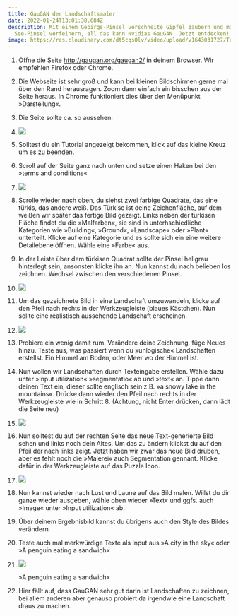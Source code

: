 ```yaml
---
title: GauGAN der Landschaftsmaler
date: 2022-01-24T13:01:38.684Z
description: Mit einem Gebirgs-Pinsel verschneite Gipfel zaubern und mit dem
  See-Pinsel verfeinern, all das kann Nvidias GauGAN. Jetzt entdecken!
image: https://res.cloudinary.com/dt5cqs0lv/video/upload/v1643031727/Tutorials/GauGAN/GauGAN_xukkni.mp4
---
```

1. Öffne die Seite [](http://gaugan.org/gaugan2/)<http://gaugan.org/gaugan2/> in deinem Browser. Wir empfehlen Firefox oder Chrome.
2. Die Webseite ist sehr groß und kann bei kleinen Bildschirmen gerne mal über den Rand herausragen. Zoom dann einfach ein bisschen aus der Seite heraus. In Chrome funktioniert dies über den Menüpunkt »Darstellung«.
3. Die Seite sollte ca. so aussehen:
4. ![](https://res.cloudinary.com/dt5cqs0lv/image/upload/v1643030296/Tutorials/GauGAN/Screenshot_2022-01-18_at_09.22.24_pjbzck.png)
5. Solltest du ein Tutorial angezeigt bekommen, klick auf das kleine Kreuz um es zu beenden.
6. Scroll auf der Seite ganz nach unten und setze einen Haken bei den »terms and conditions« 
7. ![](https://res.cloudinary.com/dt5cqs0lv/image/upload/v1643030296/Tutorials/GauGAN/Screenshot_2022-01-18_at_09.23.06_kthdkj.png)
8. Scrolle wieder nach oben, du siehst zwei farbige Quadrate, das eine türkis, das andere weiß. Das Türkise ist deine Zeichenfläche, auf dem weißen wir später das fertige Bild gezeigt. Links neben der türkisen Fläche findet du die »Malfarben«, sie sind in unterhschiedliche Kategorien wie »Building«, »Ground«, »Landscape« oder »Plant« unterteilt. Klicke auf eine Kategorie und es sollte sich ein eine weitere Detailebene öffnen. Wähle eine »Farbe« aus.
9. In der Leiste über dem türkisen Quadrat sollte der Pinsel hellgrau hinterlegt sein, ansonsten klicke ihn an. Nun kannst du nach belieben los zeichnen. Wechsel zwischen den verschiedenen Pinsel.
10. ![](https://res.cloudinary.com/dt5cqs0lv/image/upload/v1643030296/Tutorials/GauGAN/Screenshot_2022-01-18_at_09.34.41_upfrei.png)
11. Um das gezeichnete Bild in eine Landschaft umzuwandeln, klicke auf den Pfeil nach rechts in der Werkzeugleiste (blaues Kästchen). Nun sollte eine realistisch aussehende Landschaft erscheinen.
12. ![](https://res.cloudinary.com/dt5cqs0lv/image/upload/v1643030296/Tutorials/GauGAN/Screenshot_2022-01-18_at_09.38.54_qtfi0z.png)
13. Probiere ein wenig damit rum. Verändere deine Zeichnung, füge Neues hinzu. Teste aus, was passiert wenn du »unlogische« Landschaften erstellst. Ein Himmel am Boden, oder Meer wo der Himmel ist.
14. Nun wollen wir Landschaften durch Texteingabe erstellen. Wähle dazu unter »Input utilization« »segmentatio« ab und »text« an. Tippe dann deinen Text ein, dieser sollte englisch sein z.B. »a snowy lake in the mountains«. Drücke dann wieder den Pfeil nach rechts in der Werkzeugleiste wie in Schritt 8. (Achtung, nicht Enter drücken, dann lädt die Seite neu)
15. ![](https://res.cloudinary.com/dt5cqs0lv/image/upload/v1643030296/Tutorials/GauGAN/Screenshot_2022-01-18_at_09.48.45_whh6qp.png)
16. Nun solltest du auf der rechten Seite das neue Text-generierte Bild sehen und links noch dein Altes. Um das zu ändern klickst du auf den Pfeil der nach links zeigt. Jetzt haben wir zwar das neue Bild drüben, aber es fehlt noch die »Malerei« auch Segmentation gennant. Klicke dafür in der Werkzeugleiste auf das Puzzle Icon.
17. ![](https://res.cloudinary.com/dt5cqs0lv/image/upload/v1643030297/Tutorials/GauGAN/Screenshot_2022-01-18_at_09.56.14_n2vzbh.png)
18. Nun kannst wieder nach Lust und Laune auf das Bild malen. Willst du dir ganze wieder ausgeben, wähle oben wieder »Text« und ggfs. auch »Image« unter »Input utilization« ab.
19. Über deinem Ergebnisbild kannst du übrigens auch den Style des Bildes verändern.
20. Teste auch mal merkwürdige Texte als Input aus »A city in the sky« oder »A penguin eating a sandwich«
21. ![](https://res.cloudinary.com/dt5cqs0lv/image/upload/v1643030296/Tutorials/GauGAN/gaugan_output__2_yrifpb.png)

    »A penguin eating a sandwich«
22.  Hier fällt auf, dass GauGAN sehr gut darin ist Landschaften zu zeichnen, bei allem anderen aber genauso probiert da irgendwie eine Landschaft draus zu machen.